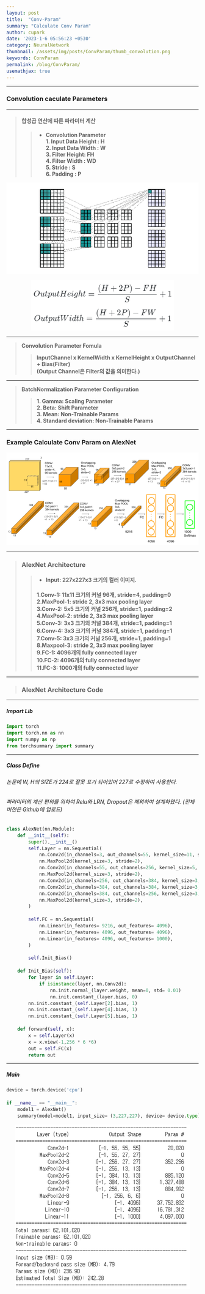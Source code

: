 ```yaml
---
layout: post
title:  "Conv-Param"
summary: "Calculate Conv Param"
author: cupark
date: '2023-1-6 05:56:23 +0530'
category: NeuralNetwork
thumbnail: /assets/img/posts/ConvParam/thumb_convolution.png
keywords: ConvParam
permalink: /blog/ConvParam/
usemathjax: true
---
```


---

### **Convolution caculate Parameters**  

---

> #### 합성곱 연산에 따른 파라미터 계산  
>> - **Convolution Parameter**  
>> **1. Input Data Height : H**  
>> **2. Input Data Width : W**  
>> **3. Filter Height: FH**  
>> **4. Filter Width : WD**  
>> **5. Stride : S**  
>> **6. Padding : P**    
<p align="center"><img src="/assets/img/posts/ConvParam/outputsize.gif"></p>
<p align="center"><img src="/assets/img/posts/ConvParam/formula.png"></p>

---

> **Convolution Parameter Fomula**  
>> **InputChannel x KernelWidth x KernelHeight x OutputChannel + Bias(Filter)**   
>> **(Output Channel은 Filter의 값을 의미한다.)**   

 
---

> **BatchNormalization Parameter Configuration**   
>> **1. Gamma: Scaling Parameter**  
>> **2. Beta: Shift Parameter**  
>> **3. Mean: Non-Trainable Params**  
>> **4. Standard deviation: Non-Trainable Params**  


 
---

### **Example Calculate Conv Param on AlexNet**  

<p align="center"><img src="/assets/img/posts/ConvParam/alexnet_architecture.PNG"></p>

---

>### **AlexNet Architecture**  
>>- #### **Input: 227x227x3 크기의 컬러 이미지.**  
>> **1.Conv-1: 11x11 크기의 커널 96개, stride=4, padding=0**   
>> **2.MaxPool-1: stride 2, 3x3 max pooling layer**  
>> **3.Conv-2: 5x5 크기의 커널 256개, stride=1, padding=2**  
>> **4.MaxPool-2: stride 2, 3x3 max pooling layer**  
>> **5.Conv-3: 3x3 크기의 커널 384개, stride=1, padding=1**  
>> **6.Conv-4: 3x3 크기의 커널 384개, stride=1, padding=1**  
>> **7.Conv-5: 3x3 크기의 커널 256개, stride=1, padding=1**  
>> **8.Maxpool-3: stride 2, 3x3 max pooling layer**  
>> **9.FC-1: 4096개의 fully connected layer**  
>> **10.FC-2: 4096개의 fully connected layer**  
>> **11.FC-3: 1000개의 fully connected layer** 

---

>### **AlexNet Architecture Code**  

---

##### Import Lib  

```python
import torch
import torch.nn as nn
import numpy as np
from torchsummary import summary
```

---

##### Class Define  
###### 논문에 W, H의 SIZE가 224로 잘못 표기 되어있어 227로 수정하여 사용한다.  
###### 파라미터의 계산 편의를 위하여 Relu와 LRN, Dropout은 제외하여 설계하였다. (전체버전은 Github에 업로드)  

```python
class AlexNet(nn.Module):
    def __init__(self):
        super().__init__()
        self.Layer = nn.Sequential(
            nn.Conv2d(in_channels=3, out_channels=55, kernel_size=11, stride=4, padding=0, bias=True),
            nn.MaxPool2d(kernel_size=3, stride=2),
            nn.Conv2d(in_channels=55, out_channels=256, kernel_size=5, padding=2, bias=True),
            nn.MaxPool2d(kernel_size=3, stride=2),
            nn.Conv2d(in_channels=256, out_channels=384, kernel_size=3, padding=1,bias=True),
            nn.Conv2d(in_channels=384, out_channels=384, kernel_size=3, padding=1,bias=True),
            nn.Conv2d(in_channels=384, out_channels=256, kernel_size=3, padding=1,bias=True),
            nn.MaxPool2d(kernel_size=3, stride=2),
        )
        
        self.FC = nn.Sequential(
            nn.Linear(in_features= 9216, out_features= 4096),
            nn.Linear(in_features= 4096, out_features= 4096),
            nn.Linear(in_features= 4096, out_features= 1000),            
        )
        
        self.Init_Bias()
    
    def Init_Bias(self):
        for layer in self.Layer:
            if isinstance(layer, nn.Conv2d):
                nn.init.normal_(layer.weight, mean=0, std= 0.01)
                nn.init.constant_(layer.bias, 0)
        nn.init.constant_(self.Layer[2].bias, 1)
        nn.init.constant_(self.Layer[4].bias, 1)
        nn.init.constant_(self.Layer[5].bias, 1)
    
    def forward(self, x):
        x = self.Layer(x)
        x = x.view(-1,256 * 6 *6)
        out = self.FC(x)
        return out
```

---
 
##### Main  

```python
device = torch.device('cpu')

if __name__ == "__main__":
    model1 = AlexNet()
    summary(model=model1, input_size= (3,227,227), device= device.type)
```

<p align="center"><img src="/assets/img/posts/ConvParam/result.PNG"></p>

